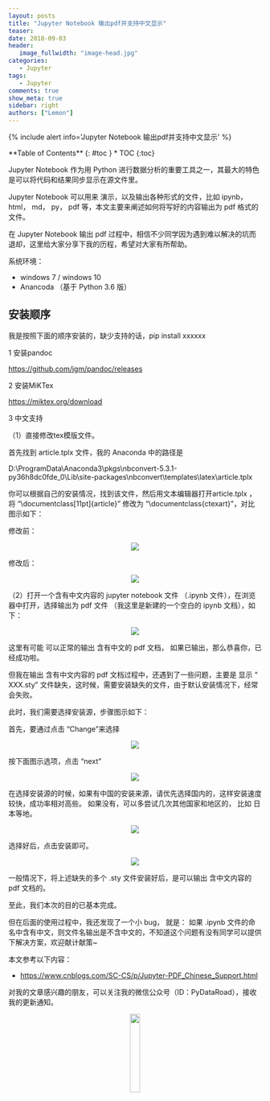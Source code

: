 ```yaml
---
layout: posts
title: "Jupyter Notebook 输出pdf并支持中文显示"
teaser:
date: 2018-09-03
header:
   image_fullwidth: "image-head.jpg"
categories:
   - Jupyter
tags:
   - Jupyter
comments: true
show_meta: true
sidebar: right
authors: ["Lemon"]
---
```




{% include alert info='Jupyter Notebook 输出pdf并支持中文显示' %}


<div class="panel radius" markdown="1">
**Table of Contents**
{: #toc }
*  TOC
{:toc}
</div>


Jupyter Notebook 作为用 Python 进行数据分析的重要工具之一，其最大的特色是可以将代码和结果同步显示在源文件里。

Jupyter Notebook 可以用来 演示，以及输出各种形式的文件，比如 ipynb，html， md， py， pdf 等，本文主要来阐述如何将写好的内容输出为 pdf 格式的文件。

在 Jupyter Notebook 输出 pdf 过程中，相信不少同学因为遇到难以解决的坑而退却，这里给大家分享下我的历程，希望对大家有所帮助。

系统环境：
* windows 7 / windows 10
* Anancoda （基于 Python 3.6 版）

## 安装顺序

我是按照下面的顺序安装的，缺少支持的话，pip install xxxxxx

1 安装pandoc

https://github.com/jgm/pandoc/releases

2 安装MiKTex

https://miktex.org/download


3 中文支持

（1）直接修改tex模版文件。

首先找到 article.tplx 文件，我的 Anaconda 中的路径是

 D:\ProgramData\Anaconda3\pkgs\nbconvert-5.3.1-py36h8dc0fde_0\Lib\site-packages\nbconvert\templates\latex\article.tplx

你可以根据自己的安装情况，找到该文件，然后用文本编辑器打开article.tplx ，将 “\documentclass[11pt]{article}” 修改为 “\documentclass{ctexart}”，对比图示如下：

修改前：

<div align="center">
    <img src="/images/posts/jupyter-pdf-support-cn/1.png">
</div>


修改后：

<div align="center">
    <img src="/images/posts/jupyter-pdf-support-cn/2.png">
</div>


（2）打开一个含有中文内容的 jupyter notebook 文件 （.ipynb 文件），在浏览器中打开，选择输出为 pdf 文件 （我这里是新建的一个空白的 ipynb 文档），如下：

<div align="center">
    <img src="/images/posts/jupyter-pdf-support-cn/3.jpg">
</div>


这里有可能 可以正常的输出 含有中文的 pdf 文档， 如果已输出，那么恭喜你，已经成功啦。

但我在输出 含有中文内容的 pdf 文档过程中，还遇到了一些问题，主要是 显示 “ XXX.sty”
文件缺失，这时候，需要安装缺失的文件，由于默认安装情况下，经常会失败。

此时，我们需要选择安装源，步骤图示如下：

首先，要通过点击 “Change”来选择
<div align="center">
    <img src="/images/posts/jupyter-pdf-support-cn/4.jpg">
</div>


按下面图示选项，点击 “next”
<div align="center">
    <img src="/images/posts/jupyter-pdf-support-cn/5.png">
</div>

在选择安装源的时候，如果有中国的安装来源，请优先选择国内的，这样安装速度较快，成功率相对高些。 如果没有，可以多尝试几次其他国家和地区的， 比如 日本等地。
<div align="center">
    <img src="/images/posts/jupyter-pdf-support-cn/6.png">
</div>

选择好后，点击安装即可。
<div align="center">
    <img src="/images/posts/jupyter-pdf-support-cn/7.png">
</div>


一般情况下，将上述缺失的多个 .sty 文件安装好后，是可以输出 含中文内容的 pdf 文档的。

至此，我们本次的目的已基本完成。

但在后面的使用过程中，我还发现了一个小 bug， 就是： 如果 .ipynb 文件的命名中含有中文，则文件名输出是不含中文的，不知道这个问题有没有同学可以提供下解决方案，欢迎献计献策~



本文参考以下内容：

* https://www.cnblogs.com/SC-CS/p/Jupyter-PDF_Chinese_Support.html

对我的文章感兴趣的朋友，可以关注我的微信公众号（ID：PyDataRoad），接收我的更新通知。

<div align="center">
    <img src="/images/qrcode.jpg" width="20%">
</div>
